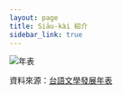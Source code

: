 ```yaml
---
layout: page
title: Siāu-kài 紹介
sidebar_link: true
---
```


![年表](https://github.com/TaibunThongsin/TaibunThongsin/blob/main/docs/_screenshots/nipio.png?raw=true)

資料來源：[台語文學發展年表](http://tgbhsuliau.nmtl.gov.tw/opencms/library/timeline/?sort=asc&sy=1990&ey=1991&keyword=%E5%8F%B0%E6%96%87%E9%80%9A%E8%A8%8A)
